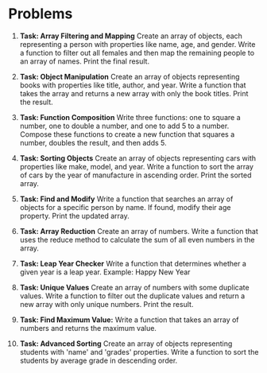 # Problems

1. **Task: Array Filtering and Mapping**
   Create an array of objects, each representing a person with properties like name, age, and gender. Write a function to filter out all females and then map the remaining people to an array of names. Print the final result.
2. **Task: Object Manipulation**
   Create an array of objects representing books with properties like title, author, and year. Write a function that takes the array and returns a new array with only the book titles. Print the result.
3. **Task: Function Composition**
   Write three functions: one to square a number, one to double a number, and one to add 5 to a number. Compose these functions to create a new function that squares a number, doubles the result, and then adds 5.
4. **Task: Sorting Objects**
   Create an array of objects representing cars with properties like make, model, and year. Write a function to sort the array of cars by the year of manufacture in ascending order. Print the sorted array.
5. **Task: Find and Modify**
   Write a function that searches an array of objects for a specific person by name. If found, modify their age property. Print the updated array.
6. **Task: Array Reduction**
   Create an array of numbers. Write a function that uses the reduce method to calculate the sum of all even numbers in the array.
7. **Task: Leap Year Checker**
   Write a function that determines whether a given year is a leap year.
   Example: Happy New Year
8. **Task: Unique Values**
   Create an array of numbers with some duplicate values. Write a function to filter out the duplicate values and return a new array with only unique numbers. Print the result.

9. **Task: Find Maximum Value:**
   Write a function that takes an array of numbers and returns the maximum value.

10. **Task: Advanced Sorting**
    Create an array of objects representing students with 'name' and 'grades' properties. Write a function to sort the students by average grade in descending order.
